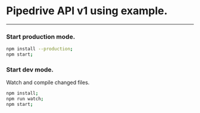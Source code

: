 # Pipedrive API v1 using example.
-------------

### Start production mode.

```bash
npm install --production;
npm start;
```
### Start dev mode.
Watch and compile changed files.
```bash
npm install;
npm run watch;
npm start;
```
